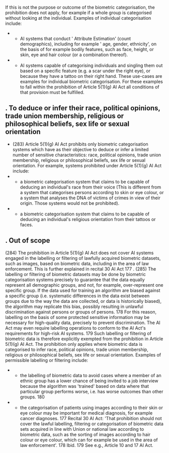 If this is not the purpose or outcome of the biometric categorisation, the prohibition does not apply, for example if a whole group is categorised without looking at the individual.
Examples of individual categorisation include:
- -  AI systems that conduct ' Attribute Estimation' (count demographics), including for example  ' age, gender, ethnicity', on the basis of for example bodily features, such as face, height, or skin, eye and hair colour (or a combination thereof).
- -  AI  systems  capable  of  categorising  individuals  and  singling  them  out  based  on  a specific feature (e.g. a scar under the right eye), or because they have a tattoo on their right hand.
These  use-cases  are  examples  for  individual  biometric  categorisation.  For  these examples to fall within the prohibition of Article 5(1)(g) AI Act all conditions of that provision must be fulfilled.
## . To deduce or infer their race, political opinions, trade union membership,  religious  or  philosophical  beliefs,  sex  life  or sexual orientation
- (283) Article 5(1)(g) AI Act prohibits only biometric categorisation systems which have as their objective to deduce or infer a limited number of sensitive characteristics: race, political opinions, trade union membership, religious or philosophical beliefs, sex life or sexual orientation.
For example, systems prohibited under Article 5(1)(g) AI Act include:
- - a biometric categorisation system that claims to be capable of deducing an individual's race  from  their  voice  (This  is  different  from  a  system  that  categorises  persons
according to skin or eye colour, or a system that analyses the DNA of victims of crimes in view of their origin. Those systems would not be prohibited).
- - a biometric categorisation system that claims to be capable of deducing an individual's religious orientation from their tattoos or faces.
## . Out of scope
(284) The prohibition in Article 5(1)(g) AI Act does not cover AI systems engaged in the labelling or filtering of lawfully acquired biometric datasets, such as images, based on biometric data, including in the area of law enforcement. This is further explained in recital 30 AI Act 177 .
(285) The labelling or filtering of biometric datasets may be done by biometric categorisation systems precisely to guarantee that the data equally represent all demographic groups, and not, for example, over-represent one specific group. If the data used for training an algorithm are biased against a specific group (i.e. systematic differences in the data exist between groups due to the way the data are collected, or data is historically biased), the algorithm may replicate this bias, possibly resulting in unlawful discrimination against persons or groups of persons. 178 For this reason, labelling on the basis of some protected sensitive  information  may  be  necessary  for  high-quality  data,  precisely  to  prevent discrimination. The AI Act may even require labelling operations to conform to the AI Act's requirements for high-risk AI systems. 179 Such labelling or filtering of biometric data is therefore explicitly exempted from the prohibition in Article 5(1)(g) AI Act. The prohibition  only  applies  where  biometric  data  is  categorised  to  infer  race,  political opinions, trade union membership, religious or philosophical beliefs, sex life or sexual orientation.
Examples of permissible labelling or filtering include:
- - the labelling of biometric data to avoid cases where a member of an ethnic group has a lower chance of being invited to a job interview because the algorithm was 'trained' based on data where that particular group performs worse, i.e. has worse outcomes than other groups. 180
- - the categorisation of patients using images according to their skin or eye colour may be important for medical diagnosis, for example cancer diagnoses.
177 Recital 30 AI Act: 'That prohibition should not cover the lawful labelling, filtering or categorisation of biometric data sets acquired in line with Union or national law according to biometric data, such as the sorting of images according to hair colour or eye colour, which can for example be used in the area of law enforcement'.
178 Ibid.
179 See e.g., Article 10 and 17 AI Act.
